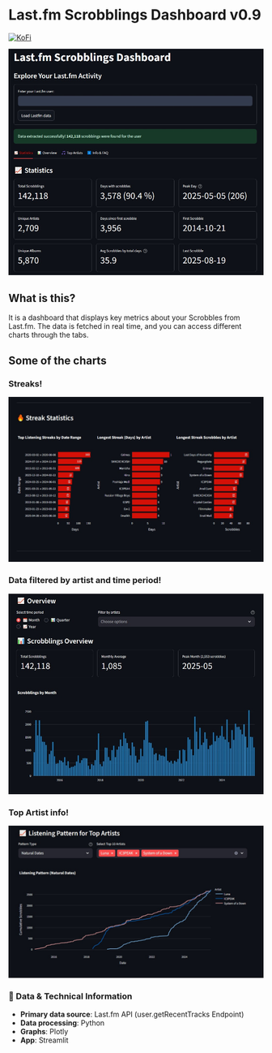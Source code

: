 # Last.fm Scrobblings Dashboard v0.9

[![KoFi](https://img.shields.io/badge/Buy_Me_A_Coffee-Support.svg)](https://ko-fi.com/nebiros96)

![Screenshots](assets/statistics.jpg)

## What is this?

It is a dashboard that displays key metrics about your Scrobbles from Last.fm. The data is fetched in real time, and you can access different charts through the tabs.

## Some of the charts

### Streaks!

![Screenshots](assets/statistics1.jpg)

### Data filtered by artist and time period!

![Screenshots](assets/overview.jpg)

### Top Artist info!

![Screenshots](assets/top_artists.jpg)

### 🔧 Data & Technical Information

- **Primary data source**: Last.fm API (user.getRecentTracks Endpoint)  
- **Data processing**: Python  
- **Graphs**: Plotly  
- **App**: Streamlit  